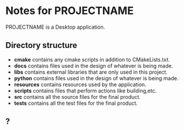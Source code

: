 # Notes for PROJECTNAME

PROJECTNAME is a Desktop application.

## Directory structure

- __cmake__ contains any cmake scripts in addition to CMakeLists.txt.
- __docs__ contains files used in the design of whatever is being made.
- __libs__ contains external libraries that are only used in this project.
- __python__ contains files used in the design of whatever is being made.
- __resources__ contains resources used by the application.
- __scripts__ contains files that perform actions like building,etc.
- __src__ contains all the source files for the final product.
- __tests__ contains all the test files for the final product.

## ?
